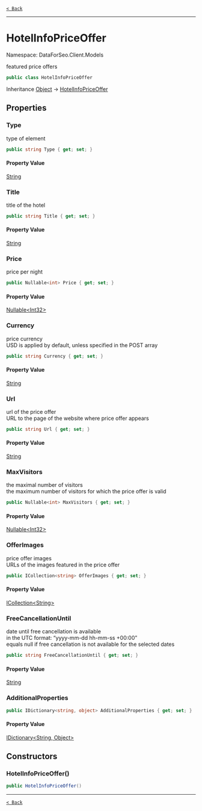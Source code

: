 [`< Back`](./)

---

# HotelInfoPriceOffer

Namespace: DataForSeo.Client.Models

featured price offers

```csharp
public class HotelInfoPriceOffer
```

Inheritance [Object](https://docs.microsoft.com/en-us/dotnet/api/system.object) → [HotelInfoPriceOffer](./dataforseo.client.models.hotelinfopriceoffer)

## Properties

### **Type**

type of element

```csharp
public string Type { get; set; }
```

#### Property Value

[String](https://docs.microsoft.com/en-us/dotnet/api/system.string)<br>

### **Title**

title of the hotel

```csharp
public string Title { get; set; }
```

#### Property Value

[String](https://docs.microsoft.com/en-us/dotnet/api/system.string)<br>

### **Price**

price per night

```csharp
public Nullable<int> Price { get; set; }
```

#### Property Value

[Nullable&lt;Int32&gt;](https://docs.microsoft.com/en-us/dotnet/api/system.nullable-1)<br>

### **Currency**

price currency
 <br>USD is applied by default, unless specified in the POST array

```csharp
public string Currency { get; set; }
```

#### Property Value

[String](https://docs.microsoft.com/en-us/dotnet/api/system.string)<br>

### **Url**

url of the price offer
 <br>URL to the page of the website where price offer appears

```csharp
public string Url { get; set; }
```

#### Property Value

[String](https://docs.microsoft.com/en-us/dotnet/api/system.string)<br>

### **MaxVisitors**

the maximal number of visitors
 <br>the maximum number of visitors for which the price offer is valid

```csharp
public Nullable<int> MaxVisitors { get; set; }
```

#### Property Value

[Nullable&lt;Int32&gt;](https://docs.microsoft.com/en-us/dotnet/api/system.nullable-1)<br>

### **OfferImages**

price offer images
 <br>URLs of the images featured in the price offer

```csharp
public ICollection<string> OfferImages { get; set; }
```

#### Property Value

[ICollection&lt;String&gt;](https://docs.microsoft.com/en-us/dotnet/api/system.collections.generic.icollection-1)<br>

### **FreeCancellationUntil**

date until free cancellation is available
 <br>in the UTC format: “yyyy-mm-dd hh-mm-ss +00:00”
 <br>equals null if free cancellation is not available for the selected dates

```csharp
public string FreeCancellationUntil { get; set; }
```

#### Property Value

[String](https://docs.microsoft.com/en-us/dotnet/api/system.string)<br>

### **AdditionalProperties**

```csharp
public IDictionary<string, object> AdditionalProperties { get; set; }
```

#### Property Value

[IDictionary&lt;String, Object&gt;](https://docs.microsoft.com/en-us/dotnet/api/system.collections.generic.idictionary-2)<br>

## Constructors

### **HotelInfoPriceOffer()**

```csharp
public HotelInfoPriceOffer()
```

---

[`< Back`](./)

